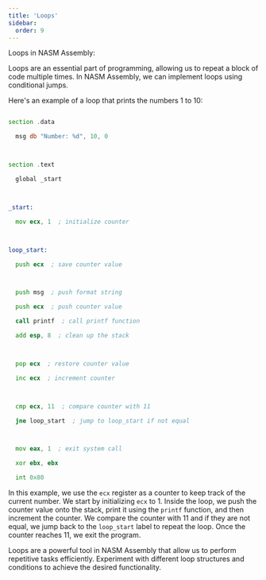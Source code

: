 ```yaml
---
title: 'Loops'
sidebar:
  order: 9
---
```


 Loops in NASM Assembly:



Loops are an essential part of programming, allowing us to repeat a block of code multiple times. In NASM Assembly, we can implement loops using conditional jumps.



Here's an example of a loop that prints the numbers 1 to 10:



```asm

section .data

  msg db "Number: %d", 10, 0



section .text

  global _start



_start:

  mov ecx, 1  ; initialize counter



loop_start:

  push ecx  ; save counter value



  push msg  ; push format string

  push ecx  ; push counter value

  call printf  ; call printf function

  add esp, 8  ; clean up the stack



  pop ecx  ; restore counter value

  inc ecx  ; increment counter



  cmp ecx, 11  ; compare counter with 11

  jne loop_start  ; jump to loop_start if not equal



  mov eax, 1  ; exit system call

  xor ebx, ebx

  int 0x80

```



In this example, we use the `ecx` register as a counter to keep track of the current number. We start by initializing `ecx` to 1. Inside the loop, we push the counter value onto the stack, print it using the `printf` function, and then increment the counter. We compare the counter with 11 and if they are not equal, we jump back to the `loop_start` label to repeat the loop. Once the counter reaches 11, we exit the program.



Loops are a powerful tool in NASM Assembly that allow us to perform repetitive tasks efficiently. Experiment with different loop structures and conditions to achieve the desired functionality.
